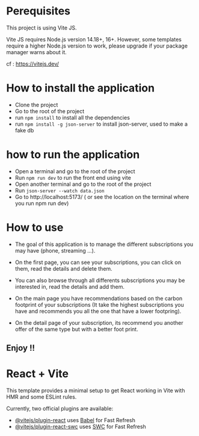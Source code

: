 # Perequisites
This project is using Vite JS.

Vite JS requires Node.js version 14.18+, 16+. However, some templates require a higher Node.js version to work, please upgrade if your package manager warns about it.

cf : https://vitejs.dev/
 
# How to install the application

- Clone the project
- Go to the root of the project
- run `npm install` to install all the dependencies
- run `npm install -g json-server` to install json-server, used to make a fake db

# how to run the application

- Open a terminal and go to the root of the project
- Run `npm run dev` to run the front end using vite
- Open another terminal and go to the root of the project
- Run `json-server --watch data.json`
- Go to http://localhost:5173/ ( or see the location on the terminal where you run npm run dev)

# How to use

- The goal of this application is to manage the different subscriptions you may have (phone, streaming ...).
- On the first page, you can see your subscriptions, you can click on them, read the details and delete them.

- You can also browse through all differents subscriptions you may be interested in, read the details and add them.

- On the main page you have recommendations based on the carbon footprint of your subscriptions (It take the highest subscriptions you have and recommends you all the one that have a lower footpring).

- On the detail page of your subscription, its recommend you another offer of the same type but with a better foot print.

## Enjoy !!

# React + Vite

This template provides a minimal setup to get React working in Vite with HMR and some ESLint rules.

Currently, two official plugins are available:

- [@vitejs/plugin-react](https://github.com/vitejs/vite-plugin-react/blob/main/packages/plugin-react/README.md) uses [Babel](https://babeljs.io/) for Fast Refresh
- [@vitejs/plugin-react-swc](https://github.com/vitejs/vite-plugin-react-swc) uses [SWC](https://swc.rs/) for Fast Refresh
